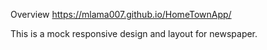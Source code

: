 Overview
https://mlama007.github.io/HomeTownApp/

This is a mock responsive design and layout for newspaper.

